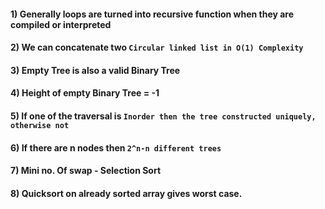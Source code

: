 #### 1) Generally loops are turned into recursive function when they are compiled or interpreted
#### 2) We can concatenate two ``` Circular linked list in O(1) Complexity ```
#### 3) Empty Tree is also a valid Binary Tree
#### 4) Height of empty Binary Tree = -1
#### 5) If one of the traversal is ```Inorder then the tree constructed uniquely, otherwise not ```
#### 6) If there are n nodes then ```2^n-n different trees ```
#### 7) Mini no. Of swap - Selection Sort
#### 8) Quicksort on already sorted array gives worst case.
